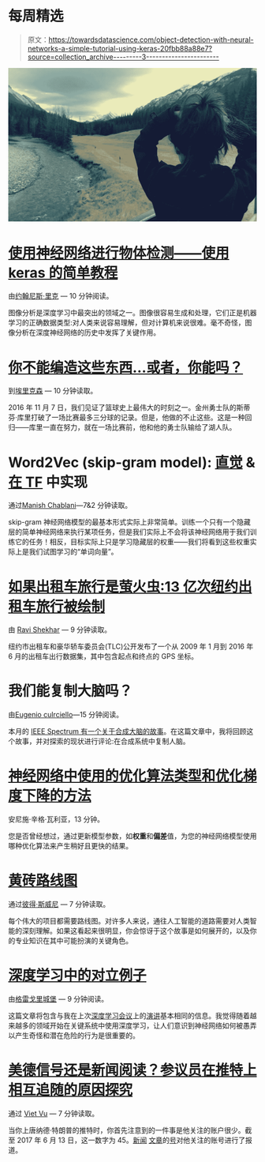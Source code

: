 # 每周精选

> 原文：<https://towardsdatascience.com/object-detection-with-neural-networks-a-simple-tutorial-using-keras-20fbb88a88e7?source=collection_archive---------3----------------------->

![](img/57aa4dcc18e16e559328f1e705745133.png)

# [使用神经网络进行物体检测——使用 keras 的简单教程](https://medium.com/towards-data-science/object-detection-with-neural-networks-a4e2c46b4491)

由[约翰尼斯·里克](https://medium.com/u/474ab97e14d2?source=post_page-----20fbb88a88e7--------------------------------) — 10 分钟阅读。

图像分析是深度学习中最突出的领域之一。图像很容易生成和处理，它们正是机器学习的正确数据类型:对人类来说容易理解，但对计算机来说很难。毫不奇怪，图像分析在深度神经网络的历史中发挥了关键作用。

# [你不能编造这些东西…或者，你能吗？](https://medium.com/towards-data-science/you-cant-make-this-stuff-up-or-can-you-66a6d21ab7f1)

到[埃里克森](https://medium.com/u/6292f6223477?source=post_page-----20fbb88a88e7--------------------------------) — 10 分钟读取。

2016 年 11 月 7 日，我们见证了篮球史上最伟大的时刻之一。金州勇士队的斯蒂芬·库里打破了一场比赛最多三分球的记录。但是，他做的不止这些。这是一种回归——库里一直在努力，就在一场比赛前，他和他的勇士队输给了湖人队。

# Word2Vec (skip-gram model): [直觉](https://medium.com/towards-data-science/word2vec-skip-gram-model-part-1-intuition-78614e4d6e0b) & [在 TF](https://medium.com/towards-data-science/word2vec-skip-gram-model-part-2-implementation-in-tf-7efdf6f58a27) 中实现

通过[Manish Chablani](https://medium.com/u/abdb2f923028?source=post_page-----20fbb88a88e7--------------------------------)—7&2 分钟读取。

skip-gram 神经网络模型的最基本形式实际上非常简单。训练一个只有一个隐藏层的简单神经网络来执行某项任务，但是我们实际上不会将该神经网络用于我们训练它的任务！相反，目标实际上只是学习隐藏层的权重——我们将看到这些权重实际上是我们试图学习的“单词向量”。

# [如果出租车旅行是萤火虫:13 亿次纽约出租车旅行被绘制](https://medium.com/towards-data-science/if-taxi-trips-were-fireflies-1-3-billion-nyc-taxi-trips-plotted-b34e89f96cfa)

由 [Ravi Shekhar](https://medium.com/u/fb103ffcb316?source=post_page-----20fbb88a88e7--------------------------------) — 9 分钟读取。

纽约市出租车和豪华轿车委员会(TLC)公开发布了一个从 2009 年 1 月到 2016 年 6 月的出租车出行数据集，其中包含起点和终点的 GPS 坐标。

# 我们能复制大脑吗？

由[Eugenio culrciello](https://medium.com/u/e53b1a2a902f?source=post_page-----20fbb88a88e7--------------------------------)—15 分钟阅读。

本月的 [IEEE Spectrum 有一个关于合成大脑的故事](http://spectrum.ieee.org/static/special-report-can-we-copy-the-brain)。在这篇文章中，我将回顾这个故事，并对探索的现状进行评论:在合成系统中复制人脑。

# [神经网络中使用的优化算法类型和优化梯度下降的方法](https://medium.com/towards-data-science/types-of-optimization-algorithms-used-in-neural-networks-and-ways-to-optimize-gradient-95ae5d39529f)

安尼施·辛格·瓦利亚，13 分钟。

您是否曾经想过，通过更新模型参数，如**权重**和**偏差**值，为您的神经网络模型使用哪种优化算法来产生稍好且更快的结果。

# [黄砖路线图](https://medium.com/towards-data-science/ai-roadmap-bc43d4cce490)

通过[彼得·斯威尼](https://medium.com/u/4aa599f60bc8?source=post_page-----20fbb88a88e7--------------------------------) — 7 分钟读取。

每个伟大的项目都需要路线图。对许多人来说，通往人工智能的道路需要对人类智能的深刻理解。如果这看起来很明显，你会惊讶于这个故事是如何展开的，以及你的专业知识在其中可能扮演的关键角色。

# [深度学习中的对立例子](https://medium.com/towards-data-science/adversarial-examples-in-deep-learning-be0b08a94953)

由[格雷戈里城堡](https://medium.com/u/56d8e184a72a?source=post_page-----20fbb88a88e7--------------------------------) — 9 分钟阅读。

这篇文章将包含与我在上次[深度学习会议](https://www.meetup.com/Deep-Learning-Paris-Meetup/)上的[演讲](https://github.com/rodgzilla/Deep-learning-presentation/blob/master/adversarial_samples/gchatel_adversarial_samples.pdf)基本相同的信息。我觉得随着越来越多的领域开始在关键系统中使用深度学习，让人们意识到神经网络如何被愚弄以产生奇怪和潜在危险的行为是很重要的。

# [美德信号还是新闻阅读？参议员在推特上相互追随的原因探究](https://medium.com/towards-data-science/virtue-signals-or-news-reading-an-exploration-on-why-senators-follow-each-others-on-twitter-f9805ab381c2)

通过 [Viet Vu](https://medium.com/u/3c636f3dcd72?source=post_page-----20fbb88a88e7--------------------------------) — 7 分钟读取。

当你上唐纳德·特朗普的推特时，你首先注意到的一件事是他关注的账户很少。截至 2017 年 6 月 13 日，这一数字为 45。[新闻](https://www.aol.com/article/news/2017/04/12/every-account-president-donald-trump-follows-on-twitter/22037246/) [文章](http://mashable.com/2016/11/22/donald-trump-twitter-follows/)的[号](http://edition.cnn.com/2017/03/06/politics/trump-twitter-list-trnd/index.html)对他关注的账号进行了报道。
